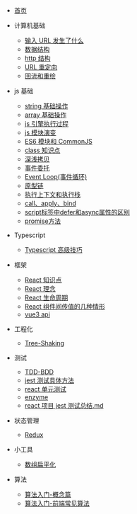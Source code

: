 <!-- docs/_sidebar.md -->

- [首页](/)

- 计算机基础

  - [输入 URL 发生了什么](pages/输入URL发生了什么.md)
  - [数据结构](pages/数据结构.md)
  - [http 结构](pages/http结构.md)
  - [URL 重定向](pages/URL重定向.md)
  - [回流和重绘](pages/回流和重绘.md)

- js 基础

  - [string 基础操作](pages/string基础操作.md)
  - [array 基础操作](pages/array_基础操作.md)
  - [js 引擎执行过程](pages/js引擎的执行过程.md)
  - [js 模块演变](pages/js-模块演变.md)
  - [ES6 模块和 CommonJS](pages/ES6模块和CommonJS.md)
  - [class 知识点](pages/class知识点.md)
  - [深浅拷贝](pages/深浅拷贝.md)
  - [事件委托](pages/事件委托.md)
  - [Event Loop(事件循环)](<pages/Event_Loop(事件循环).md>)
  - [原型链](pages/原型链.md)
  - [执行上下文和执行栈](pages/执行上下文和执行栈.md)
  - [call、apply、bind](pages/call、apply、bind.md)
  - [script标签中defer和async属性的区别](pages/script标签中defer和async属性的区别.md)
  - [promise方法](pages/promise方法.md)

- Typescript

  - [Typescript 高级技巧](pages/Typescript高级技巧.md)

- 框架

  - [React 知识点](pages/React知识点.md)
  - [React 理念](pages/React理念.md)
  - [React 生命周期](pages/React生命周期.md)
  - [React 组件间传值的几种情形](pages/React组件间传值的几种情形.md)
  - [vue3 api](pages/vue3_api.md)

- 工程化

  - [Tree-Shaking](pages/Tree-Shaking.md)

- 测试

  - [TDD-BDD](pages/TDD-BDD.md)
  - [jest 测试具体方法](pages/jest测试具体方法.md)
  - [react 单元测试](pages/react单元测试.md)
  - [enzyme](pages/enzyme.md)
  - [react 项目 jest 测试总结.md](pages/react项目jest测试总结.md)

- 状态管理

  - [Redux](pages/Redux.md)

- 小工具
  - [数组扁平化](pages/数组扁平化.md)

- 算法
  - [算法入门-概念篇](pages/算法入门-概念篇.md)
  - [算法入门-前端常见算法](pages/前端常见算法.md)
